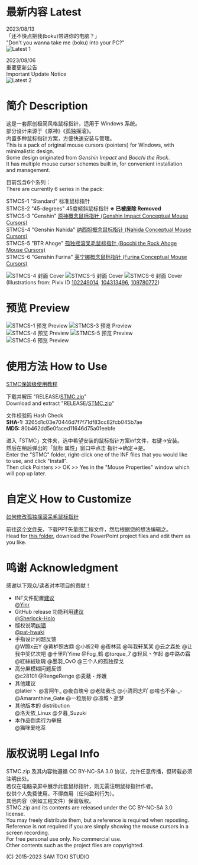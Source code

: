 # 最新内容 Latest

2023/08/13<br>
「还不快点把我(boku)带进你的电脑？」<br>
"Don't you wanna take me (boku) into your PC?"<br>
![Latest 1](/HELP/Latest%201.png)

2023/08/06<br>
重要更新公告<br>
Important Update Notice<br>
![Latest 2](/HELP/Latest%202.png)

# 简介 Description

这是一套原创极简风格鼠标指针，适用于 Windows 系统。<br>
部分设计来源于《原神》《孤独摇滚》。<br>
内置多种鼠标指针方案，方便快速安装与管理。<br>
This is a pack of original mouse cursors (pointers) for Windows, with minimalistic design.<br>
Some design originated from *Genshin Impact* and *Bocchi the Rock*.<br>
It has multiple mouse cursor schemes built in, for convenient installation and management.

目前包含6个系列：<br>
There are currently 6 series in the pack:

STMCS-1 "Standard" 标准鼠标指针<br>
STMCS-2 "45-degrees" 45度倾斜鼠标指针 **※ 已被废除 Removed**<br>
STMCS-3 "Genshin" [原神概念鼠标指针 (Genshin Impact Conceptual Mouse Cursors)](https://bilibili.com/video/BV1WW4y1x7ZY)<br>
STMCS-4 "Genshin Nahida" [纳西妲概念鼠标指针 (Nahida Conceptual Mouse Cursors)](https://bilibili.com/video/BV1Rt4y1K7Z8)<br>
STMCS-5 "BTR Ahoge" [孤独摇滚呆毛鼠标指针 (Bocchi the Rock Ahoge Mouse Cursors)](https://bilibili.com/video/BV1ke4y1F7ge)<br>
STMCS-6 "Genshin Furina" [芙宁娜概念鼠标指针 (Furina Conceptual Mouse Cursors)](https://bilibili.com/video/BV1im4y1H7Xg)

![STMCS-4 封面 Cover](/PREVIEW/STMCS-4%20封面%20Cover.png)
![STMCS-5 封面 Cover](/PREVIEW/STMCS-5%20封面%20Cover.png)
![STMCS-6 封面 Cover](/PREVIEW/STMCS-6%20封面%20Cover.png)
(Illustrations from: Pixiv ID [102249014](https://www.pixiv.net/en/artworks/102249014), [104313496](https://www.pixiv.net/en/artworks/104313496), [109780772](https://www.pixiv.net/en/artworks/109780772))

# 预览 Preview

![STMCS-1 预览 Preview](/PREVIEW/STMCS-1%20预览%20Preview.png)
![STMCS-3 预览 Preview](/PREVIEW/STMCS-3%20预览%20Preview.png)
![STMCS-4 预览 Preview](/PREVIEW/STMCS-4%20预览%20Preview.png)
![STMCS-5 预览 Preview](/PREVIEW/STMCS-5%20预览%20Preview.png)
![STMCS-6 预览 Preview](/PREVIEW/STMCS-6%20预览%20Preview.png)

# 使用方法 How to Use

[STMC保姆级使用教程](/HELP/STMC保姆级使用教程.pdf)

下载并解压 "RELEASE/[STMC.zip](https://github.com/SamToki/IconDesign---Sam-Toki-Mouse-Cursors/raw/master/RELEASE/STMC.zip)"<br>
Download and extract "RELEASE/[STMC.zip](https://github.com/SamToki/IconDesign---Sam-Toki-Mouse-Cursors/raw/master/RELEASE/STMC.zip)"

文件校验码 Hash Check<br>
**SHA-1:** 3265d1c03e70446d7f7f71df83cc82fcb045b7ae<br>
**MD5:** 80b462dd5e0faced11646d75a01eebfe

进入「STMC」文件夹，选中希望安装的鼠标指针方案inf文件，右键→安装。<br>
然后在稍后弹出的「鼠标 属性」窗口中点击 指针→确定→是。<br>
Enter the "STMC" folder, right-click one of the INF files that you would like to use, and click "Install".<br>
Then click Pointers >> OK >> Yes in the "Mouse Properties" window which will pop up later.

# 自定义 How to Customize

[如何修改孤独摇滚呆毛鼠标指针](https://bilibili.com/video/BV1BD4y137dh)

前往[这个文件夹](https://github.com/SamToki/IconDesign---Sam-Toki-Mouse-Cursors/tree/master/PROJECT)，下载PPT矢量图工程文件，然后根据您的想法编辑之。<br>
Head for [this folder](https://github.com/SamToki/IconDesign---Sam-Toki-Mouse-Cursors/tree/master/PROJECT), download the PowerPoint project files and edit them as you like.

# 鸣谢 Acknowledgment

感谢以下观众/读者对本项目的贡献！

- INF文件配置[建议](https://github.com/SamToki/IconDesign---Sam-Toki-Mouse-Cursors/issues/1)<br>[@Yinr](https://github.com/Yinr)
- GitHub release 功能利用[建议](https://github.com/SamToki/IconDesign---Sam-Toki-Mouse-Cursors/issues/3)<br>[@Sherlock-Holo](https://github.com/Sherlock-Holo)
- 版权说明[纠错](https://github.com/SamToki/IconDesign---Sam-Toki-Mouse-Cursors/issues/4)<br>[@pat-hwaki](https://github.com/pat-hwaki)
- 手指设计问题反馈<br>@W腾x云Y @黄栌照古鼎 @小祈2号 @夜林蓝 @叫我轩某某 @云之森处 @让我中奖亿次吧 @十里吖Yime @Fog_鹤 @torque_7 @轻风丶乍起 @中路の霜 @紅絲絨玫瑰 @墨羽_OvO @三个人的孤独探戈
- 高分屏模糊问题反馈<br>@c28101 @RengeRenge @麦薐・烨娥
- 其他建议<br>@latier丶 @言阿午_ @夜白瑰兮 @老陆我也 @小清同志吖 @啥也不会-_- @Amaranthine_Gate @一粒辰砂 @凉城丶逝梦
- 其他版本的 distribution<br>@洛天依_Linux @夕暮_Suzuki
- 本作品倒卖行为举报<br>@猫咪爱吃茶

# 版权说明 Legal Info

STMC.zip 及其内容物遵循 CC BY-NC-SA 3.0 协议，允许任意传播，但转载必须注明出处。<br>
若仅在电脑录屏中展示此套鼠标指针，则无需注明鼠标指针作者。<br>
仅供个人免费使用，不得商用（任何盈利行为）。<br>
其他内容（例如工程文件）保留版权。<br>
STMC.zip and its contents are released under the CC BY-NC-SA 3.0 license.<br>
You may freely distribute them, but a reference is required when reposting.<br>
Reference is not required if you are simply showing the mouse cursors in a screen recording.<br>
For free personal use only. No commercial use.<br>
Other contents such as the project files are copyrighted.

(C) 2015-2023 SAM TOKI STUDIO
